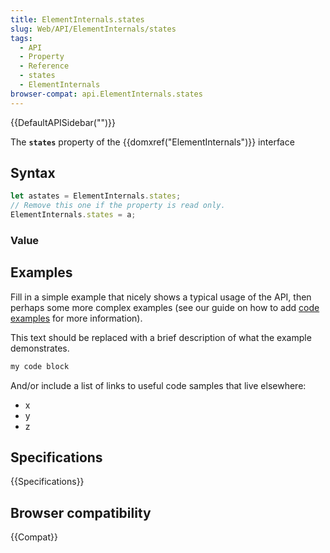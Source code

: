 ```yaml
---
title: ElementInternals.states
slug: Web/API/ElementInternals/states
tags:
  - API
  - Property
  - Reference
  - states
  - ElementInternals
browser-compat: api.ElementInternals.states
---
```

{{DefaultAPISidebar("")}}

The **`states`** property of the {{domxref("ElementInternals")}} interface

## Syntax

```js
let astates = ElementInternals.states;
// Remove this one if the property is read only.
ElementInternals.states = a;
```

### Value

## Examples

Fill in a simple example that nicely shows a typical usage of the API, then perhaps some more complex examples (see our guide on how to add [code examples](/en-US/docs/MDN/Contribute/Structures/Code_examples) for more information).

This text should be replaced with a brief description of what the example demonstrates.

```js
my code block
```

And/or include a list of links to useful code samples that live elsewhere:

- x
- y
- z

## Specifications

{{Specifications}}

## Browser compatibility

{{Compat}}

